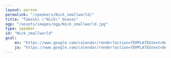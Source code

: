 ```yaml
---
layout: person
permalink: "/speakers/Nick_smallworld/"
title: "Takeshi \"Nick\" Osanai"
ogp: "/assets/images/ogp/Nick_smallworld.jpg"
type: speaker
id: "Nick_smallworld"
gcal:
    en: "https://www.google.com/calendar/render?action=TEMPLATE&text=How+DevRel+should+proceed+with+the+Breaking+Change+Project%3F&dates=20230311T133500/20230311T140500&location=%E3%80%92220-0004+Kanagawa%2C+Yokohama%2C+Nishi+Ward%2C+Kitasaiwai%2C+2+Chome%E2%88%925%E2%88%9215+%E3%83%97%E3%83%AC%E3%83%9F%E3%82%A2%E6%A8%AA%E6%B5%9C%E8%A5%BF%E5%8F%A3%E3%83%93%E3%83%AB+4F&trp=true&details=https%3A%2F%2Fyokohama-2023.devrelcon.dev%2Fspeakers%2FNick_smallworld%2F&trp=undefined&trp=true&sprop="
    ja: "https://www.google.com/calendar/render?action=TEMPLATE&text=DevRel%E3%81%AFBreaking+Change+Project%E3%82%92%E3%81%A9%E3%81%AE%E3%82%88%E3%81%86%E3%81%AB%E9%80%B2%E3%82%81%E3%82%8B%E3%81%B9%E3%81%8D%E3%81%8B%EF%BC%9F&dates=20230311T133500/20230311T140500&location=%E3%80%92220-0004+Kanagawa%2C+Yokohama%2C+Nishi+Ward%2C+Kitasaiwai%2C+2+Chome%E2%88%925%E2%88%9215+%E3%83%97%E3%83%AC%E3%83%9F%E3%82%A2%E6%A8%AA%E6%B5%9C%E8%A5%BF%E5%8F%A3%E3%83%93%E3%83%AB+4F&trp=true&details=https%3A%2F%2Fyokohama-2023.devrelcon.dev%2Fspeakers%2FNick_smallworld%2F&trp=undefined&trp=true&sprop="
---
```

